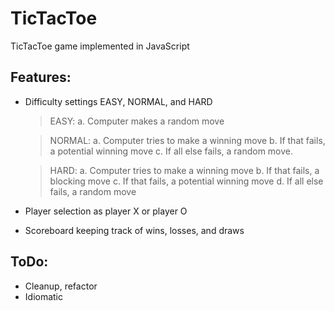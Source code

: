 TicTacToe
====
TicTacToe game implemented in JavaScript
  
Features:
---
*   Difficulty settings EASY, NORMAL, and HARD
    >   EASY: 
	>   a.	Computer makes a random move

    >   NORMAL: 
	>   a.	Computer tries to make a winning move
	>   b. 	If that fails, a potential winning move
	>   c.	If all else fails, a random move.

    >   HARD: 
	>   a.	Computer tries to make a winning move
	>   b.	If that fails, a blocking move
	>   c.	If that fails, a potential winning move
	>   d.	If all else fails, a random move

*   Player selection as player X or player O
*   Scoreboard keeping track of wins, losses, and draws

ToDo:
---
*   Cleanup, refactor
*   Idiomatic
